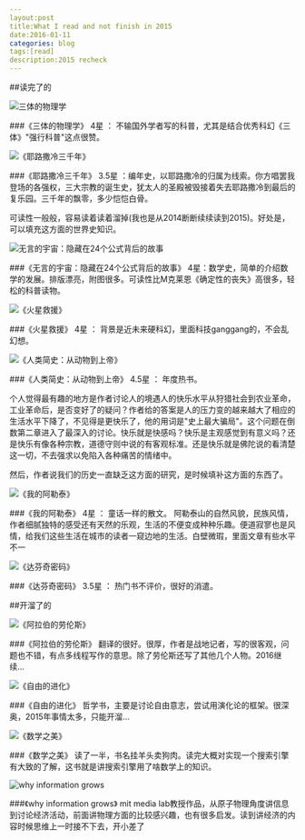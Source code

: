 ```yaml
---
layout:post
title:What I read and not finish in 2015
date:2016-01-11
categories: blog
tags:[read]
description:2015 recheck
---
```


##读完了的

![三体的物理学](http://img3.doubanio.com/lpic/s28037668.jpg)

###《三体的物理学》
4星 ： 不输国外学者写的科普，尤其是结合优秀科幻《三体》"强行科普"这点很赞。



![《耶路撒冷三千年》](http://img3.douban.com/lpic/s27762150.jpg)

###《耶路撒冷三千年》
3.5星 ：编年史，以耶路撒冷的归属为线索。你方唱罢我登场的各强权，三大宗教的诞生史，犹太人的圣殿被毁接着失去耶路撒冷到最后的复乐园。三千年的飘零，多少恺恺白骨。

可读性一般般，容易读着读着溜掉(我也是从2014断断续续读到2015)。好处是，可以填充这方面的世界史知识。



![无言的宇宙：隐藏在24个公式背后的故事](http://img3.douban.com/lpic/s28045752.jpg)

###《无言的宇宙：隐藏在24个公式背后的故事》
4星：数学史，简单的介绍数学的发展。排版漂亮，附图很多。可读性比M克莱恩《确定性的丧失》高很多，轻松的科普读物。



![《火星救援》](http://img3.douban.com/lpic/s28315660.jpg)

###《火星救援》
4星 ： 背景是近未来硬科幻，里面科技ganggang的，不会乱幻想。



![《人类简史：从动物到上帝》](http://img3.douban.com/lpic/s27814883.jpg)

###《人类简史：从动物到上帝》
4.5星 ： 年度热书。

个人觉得最有趣的地方是作者讨论人的境遇人的快乐水平从狩猎社会到农业革命，工业革命后，是否变好了的疑问？作者给的答案是人的压力变的越来越大了相应的生活水平下降了，不见得是更快乐了，他的用词是"史上最大骗局"。这个问题在倒数第二章进入了最深入的讨论。快乐就是快感吗？快乐是主观感觉到有意义吗？还是快乐有像各种宗教，道德守则中说的有客观标准。还是快乐就是佛陀说的看清楚这一切，不去强求以免陷入各种痛苦的情绪中。

然后，作者说我们的历史一直缺乏这方面的研究，是时候填补这方面的东西了。



![《我的阿勒泰》](http://img3.doubanio.com/lpic/s6180859.jpg)

###《我的阿勒泰》
4星 ： 童话一样的散文。 阿勒泰山的自然风貌，民族风情，作者细腻独特的感受还有天然的乐观，生活的不便变成种种乐趣。便道寂寥也是风情，给我们这些生活在城市的读者一窥边地的生活。白壁微瑕，里面文章有些水平不一



![《达芬奇密码》](http://img3.douban.com/lpic/s27289680.jpg)

###《达芬奇密码》
3.5星 ： 热门书不评价，很好的消遣。



##开溜了的

![《阿拉伯的劳伦斯》](http://img3.doubanio.com/lpic/s27435757.jpg)

###《阿拉伯的劳伦斯》
翻译的很好。很厚，作者是战地记者，写的很客观，问题也不错，有点多线程写作的意思。除了劳伦斯还写了其他几个人物。2016继续...



![《自由的进化》](http://img3.douban.com/lpic/s27226292.jpg)

###《自由的进化》
哲学书，主要是讨论自由意志，尝试用演化论的框架。很深奥，2015年事情太多，只能开溜...



![《数学之美》](http://img3.douban.com/lpic/s9114855.jpg)

###《数学之美》
读了一半，书名挂羊头卖狗肉。读完大概对实现一个搜索引擎有大致的了解，这书就是讲搜索引擎用了啥数学上的知识。



![why information grows](http://img3.doubanio.com/lpic/s28105958.jpg)

###《why information grows》
mit media lab教授作品，从原子物理角度讲信息到讨论经济活动，前面讲物理方面的比较感兴趣，也有很多启发。读到讲经济的内容时候思维上一时接不下去，开小差了

